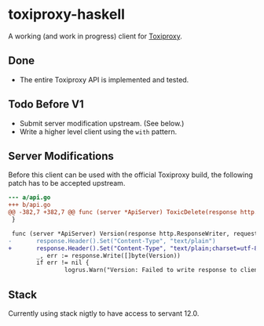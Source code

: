 # toxiproxy-haskell

A working (and work in progress) client for [Toxiproxy](https://github.com/Shopify/toxiproxy).

## Done

- The entire Toxiproxy API is implemented and tested.

## Todo Before V1

- Submit server modification upstream. (See below.)
- Write a higher level client using the `with` pattern.

## Server Modifications

Before this client can be used with the official Toxiproxy build, the following patch has
to be accepted upstream.

````diff
--- a/api.go
+++ b/api.go
@@ -382,7 +382,7 @@ func (server *ApiServer) ToxicDelete(response http.ResponseWriter, request *http
 }

 func (server *ApiServer) Version(response http.ResponseWriter, request *http.Request) {
-       response.Header().Set("Content-Type", "text/plain")
+       response.Header().Set("Content-Type", "text/plain;charset=utf-8")
        _, err := response.Write([]byte(Version))
        if err != nil {
                logrus.Warn("Version: Failed to write response to client", err)
````

## Stack

Currently using stack nigtly to have access to servant 12.0.

